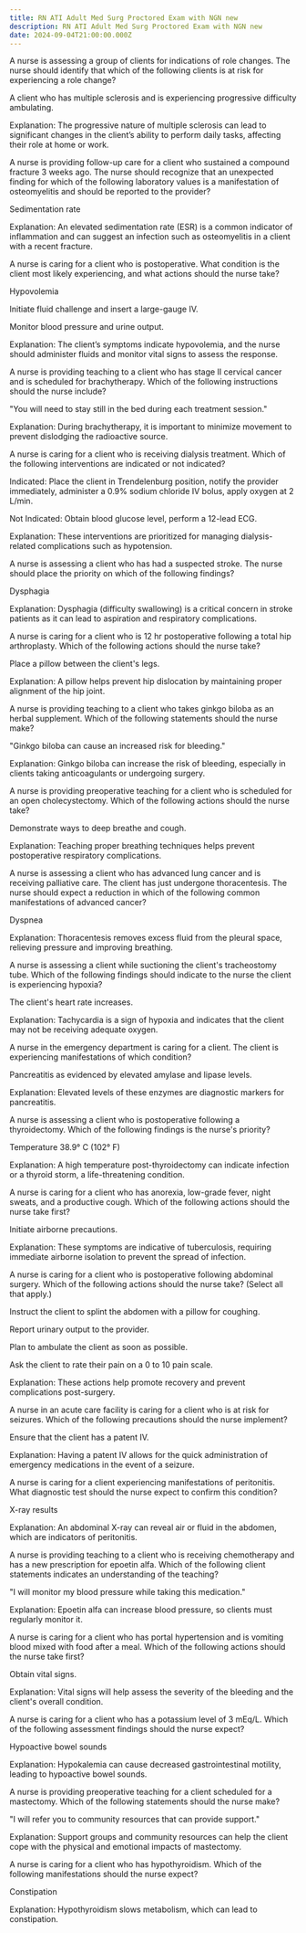 ```yaml
---
title: RN ATI Adult Med Surg Proctored Exam with NGN new
description: RN ATI Adult Med Surg Proctored Exam with NGN new
date: 2024-09-04T21:00:00.000Z
---
```


A nurse is assessing a group of clients for indications of
role changes. The nurse should identify that which of the following clients is
at risk for experiencing a role change?

A client who has multiple sclerosis and is experiencing progressive
difficulty ambulating.

Explanation: The progressive nature of multiple sclerosis
can lead to significant changes in the client’s ability to perform daily tasks,
affecting their role at home or work.

A nurse is providing follow-up care for a client who
sustained a compound fracture 3 weeks ago. The nurse should recognize that an
unexpected finding for which of the following laboratory values is a
manifestation of osteomyelitis and should be reported to the provider?

Sedimentation rate

Explanation: An elevated sedimentation rate (ESR) is a
common indicator of inflammation and can suggest an infection such as
osteomyelitis in a client with a recent fracture.

A nurse is caring for a client who is postoperative. What
condition is the client most likely experiencing, and what actions should the
nurse take?

Hypovolemia

Initiate fluid challenge and insert a large-gauge IV.

Monitor blood pressure and urine output.

Explanation: The client’s symptoms indicate hypovolemia, and
the nurse should administer fluids and monitor vital signs to assess the
response.

A nurse is providing teaching to a client who has stage II
cervical cancer and is scheduled for brachytherapy. Which of the following
instructions should the nurse include?

"You will need to stay still in the bed during each
treatment session."

Explanation: During brachytherapy, it is important to
minimize movement to prevent dislodging the radioactive source.

A nurse is caring for a client who is receiving dialysis
treatment. Which of the following interventions are indicated or not indicated?

Indicated: Place the client in Trendelenburg position,
notify the provider immediately, administer a 0.9% sodium chloride IV bolus,
apply oxygen at 2 L/min.

Not Indicated: Obtain blood glucose level, perform a 12-lead
ECG.

Explanation: These interventions are prioritized for
managing dialysis-related complications such as hypotension.

A nurse is assessing a client who has had a suspected
stroke. The nurse should place the priority on which of the following findings?

Dysphagia

Explanation: Dysphagia (difficulty swallowing) is a critical
concern in stroke patients as it can lead to aspiration and respiratory
complications.

A nurse is caring for a client who is 12 hr postoperative
following a total hip arthroplasty. Which of the following actions should the
nurse take?

Place a pillow between the client's legs.

Explanation: A pillow helps prevent hip dislocation by
maintaining proper alignment of the hip joint.

A nurse is providing teaching to a client who takes ginkgo
biloba as an herbal supplement. Which of the following statements should the
nurse make?

"Ginkgo biloba can cause an increased risk for
bleeding."

Explanation: Ginkgo biloba can increase the risk of
bleeding, especially in clients taking anticoagulants or undergoing surgery.

A nurse is providing preoperative teaching for a client who
is scheduled for an open cholecystectomy. Which of the following actions should
the nurse take?

Demonstrate ways to deep breathe and cough.

Explanation: Teaching proper breathing techniques helps
prevent postoperative respiratory complications.

A nurse is assessing a client who has advanced lung cancer
and is receiving palliative care. The client has just undergone thoracentesis.
The nurse should expect a reduction in which of the following common
manifestations of advanced cancer?

Dyspnea

Explanation: Thoracentesis removes excess fluid from the
pleural space, relieving pressure and improving breathing.

A nurse is assessing a client while suctioning the client's
tracheostomy tube. Which of the following findings should indicate to the nurse
the client is experiencing hypoxia?

The client's heart rate increases.

Explanation: Tachycardia is a sign of hypoxia and indicates
that the client may not be receiving adequate oxygen.

A nurse in the emergency department is caring for a client.
The client is experiencing manifestations of which condition?

Pancreatitis as evidenced by elevated amylase and lipase
levels.

Explanation: Elevated levels of these enzymes are diagnostic
markers for pancreatitis.

A nurse is assessing a client who is postoperative following
a thyroidectomy. Which of the following findings is the nurse's priority?

Temperature 38.9° C (102° F)

Explanation: A high temperature post-thyroidectomy can
indicate infection or a thyroid storm, a life-threatening condition.

A nurse is caring for a client who has anorexia, low-grade
fever, night sweats, and a productive cough. Which of the following actions
should the nurse take first?

Initiate airborne precautions.

Explanation: These symptoms are indicative of tuberculosis,
requiring immediate airborne isolation to prevent the spread of infection.

A nurse is caring for a client who is postoperative
following abdominal surgery. Which of the following actions should the nurse
take? (Select all that apply.)

Instruct the client to splint the abdomen with a pillow for
coughing.

Report urinary output to the provider.

Plan to ambulate the client as soon as possible.

Ask the client to rate their pain on a 0 to 10 pain scale.

Explanation: These actions help promote recovery and prevent
complications post-surgery.

A nurse in an acute care facility is caring for a client who
is at risk for seizures. Which of the following precautions should the nurse
implement?

Ensure that the client has a patent IV.

Explanation: Having a patent IV allows for the quick
administration of emergency medications in the event of a seizure.

A nurse is caring for a client experiencing manifestations
of peritonitis. What diagnostic test should the nurse expect to confirm this
condition?

X-ray results

Explanation: An abdominal X-ray can reveal air or fluid in
the abdomen, which are indicators of peritonitis.

A nurse is providing teaching to a client who is receiving
chemotherapy and has a new prescription for epoetin alfa. Which of the
following client statements indicates an understanding of the teaching?

"I will monitor my blood pressure while taking this
medication."

Explanation: Epoetin alfa can increase blood pressure, so
clients must regularly monitor it.

A nurse is caring for a client who has portal hypertension
and is vomiting blood mixed with food after a meal. Which of the following
actions should the nurse take first?

Obtain vital signs.

Explanation: Vital signs will help assess the severity of
the bleeding and the client's overall condition.

A nurse is caring for a client who has a potassium level of
3 mEq/L. Which of the following assessment findings should the nurse expect?

Hypoactive bowel sounds

Explanation: Hypokalemia can cause decreased
gastrointestinal motility, leading to hypoactive bowel sounds.

A nurse is providing preoperative teaching for a client
scheduled for a mastectomy. Which of the following statements should the nurse
make?

"I will refer you to community resources that can
provide support."

Explanation: Support groups and community resources can help
the client cope with the physical and emotional impacts of mastectomy.

A nurse is caring for a client who has hypothyroidism. Which
of the following manifestations should the nurse expect?

Constipation

Explanation: Hypothyroidism slows metabolism, which can lead
to constipation.

 
